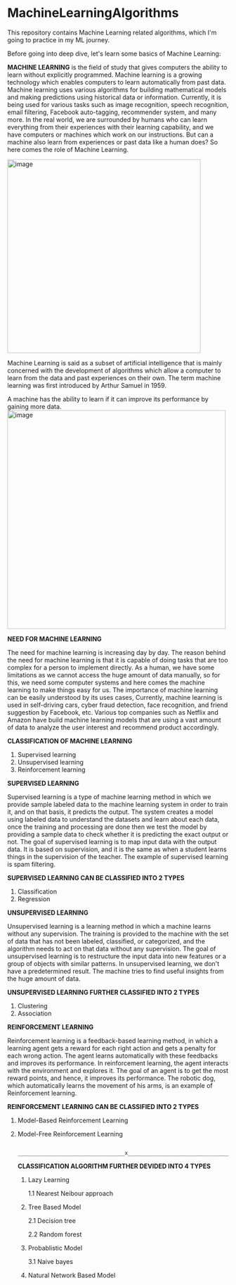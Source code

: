 # MachineLearningAlgorithms
This repository contains Machine Learning related algorithms, which I'm going to practice in my ML journey.

Before going into deep dive, let's learn some basics of Machine Learning:

**MACHINE LEARNING** is the field of study that gives computers the ability to learn without explicitly programmed. Machine learning is a growing technology which enables computers to learn automatically from past data. Machine learning uses various algorithms for building mathematical models and making predictions using historical data or information. Currently, it is being used for various tasks such as image recognition, speech recognition, email filtering, Facebook auto-tagging, recommender system, and many more.
In the real world, we are surrounded by humans who can learn everything from their experiences with their learning capability, and we have computers or machines which work on our instructions. But can a machine also learn from experiences or past data like a human does? So here comes the role of Machine Learning.

<img width="440" alt="image" src="https://github.com/khushbu4066/MachineLearningAlgorithms/assets/83541710/9b47597e-89d1-4729-b7bf-2b70dd38ef7b">


Machine Learning is said as a subset of artificial intelligence that is mainly concerned with the development of algorithms which allow a computer to learn from the data and past experiences on their own. The term machine learning was first introduced by Arthur Samuel in 1959.

 A machine has the ability to learn if it can improve its performance by gaining more data.
 <img width="497" alt="image" src="https://github.com/khushbu4066/MachineLearningAlgorithms/assets/83541710/70b64af3-dc29-4f5c-9dba-06963a16c777">


 **NEED FOR MACHINE LEARNING**
 
The need for machine learning is increasing day by day. The reason behind the need for machine learning is that it is capable of doing tasks that are too complex for a person to implement directly. As a human, we have some limitations as we cannot access the huge amount of data manually, so for this, we need some computer systems and here comes the machine learning to make things easy for us.
The importance of machine learning can be easily understood by its uses cases, Currently, machine learning is used in self-driving cars, cyber fraud detection, face recognition, and friend suggestion by Facebook, etc. Various top companies such as Netflix and Amazon have build machine learning models that are using a vast amount of data to analyze the user interest and recommend product accordingly.

**CLASSIFICATION OF MACHINE LEARNING**
1. Supervised learning
2. Unsupervised learning
3. Reinforcement learning


**SUPERVISED LEARNING**

Supervised learning is a type of machine learning method in which we provide sample labeled data to the machine learning system in order to train it, and on that basis, it predicts the output. The system creates a model using labeled data to understand the datasets and learn about each data, once the training and processing are done then we test the model by providing a sample data to check whether it is predicting the exact output or not.
The goal of supervised learning is to map input data with the output data. It is based on supervision, and it is the same as when a student learns things in the supervision of the teacher. The example of supervised learning is spam filtering.

**SUPERVISED LEARNING CAN BE CLASSIFIED INTO 2 TYPES**

1. Classification
2. Regression


**UNSUPERVISED LEARNING**

Unsupervised learning is a learning method in which a machine learns without any supervision.
The training is provided to the machine with the set of data that has not been labeled, classified, or categorized, and the algorithm needs to act on that data without any supervision. The goal of unsupervised learning is to restructure the input data into new features or a group of objects with similar patterns.
In unsupervised learning, we don't have a predetermined result. The machine tries to find useful insights from the huge amount of data. 

**UNSUPERVISED LEARNING FURTHER CLASSIFIED INTO 2 TYPES**

1. Clustering
2. Association


**REINFORCEMENT LEARNING**

Reinforcement learning is a feedback-based learning method, in which a learning agent gets a reward for each right action and gets a penalty for each wrong action. The agent learns automatically with these feedbacks and improves its performance. In reinforcement learning, the agent interacts with the environment and explores it. The goal of an agent is to get the most reward points, and hence, it improves its performance.
The robotic dog, which automatically learns the movement of his arms, is an example of Reinforcement learning.

**REINFORCEMENT LEARNING CAN BE CLASSIFIED INTO 2 TYPES**

1. Model-Based Reinforcement Learning
2. Model-Free Reinforcement Learning
   
                         __________________________________x__________________________________


   **CLASSIFICATION ALGORITHM FURTHER DEVIDED INTO 4 TYPES**
   1. Lazy Learning
      
      1.1 Nearest Neibour approach
      
   2. Tree Based Model
      
      2.1 Decision tree
  
      2.2 Random forest
      
   3. Probablistic Model
      
      3.1 Naive bayes
      
   4. Natural Network Based Model

      

